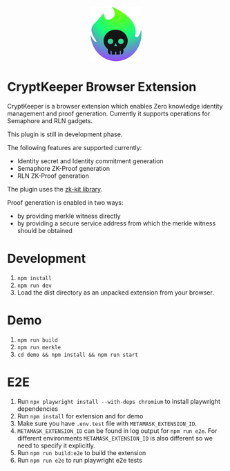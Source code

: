 <p align='center'>
    <img src='./src/static/icons/logo.png' alt='screenshot' />
</p>

# CryptKeeper Browser Extension

CryptKeeper is a browser extension which enables Zero knowledge identity management and proof generation.
Currently it supports operations for Semaphore and RLN gadgets.

This plugin is still in development phase.

The following features are supported currently:

- Identity secret and Identity commitment generation
- Semaphore ZK-Proof generation
- RLN ZK-Proof generation

The plugin uses the [zk-kit library](https://github.com/appliedzkp/zk-kit).

Proof generation is enabled in two ways:

- by providing merkle witness directly
- by providing a secure service address from which the merkle witness should be obtained

# Development

1. `npm install`
2. `npm run dev`
3. Load the dist directory as an unpacked extension from your browser.

# Demo

1. `npm run build`
2. `npm run merkle`
3. `cd demo && npm install && npm run start`

# E2E

1. Run `npx playwright install --with-deps chromium` to install playwright dependencies
2. Run `npm install` for extension and for demo
3. Make sure you have `.env.test` file with `METAMASK_EXTENSION_ID`.
4. `METAMASK_EXTENSION_ID` can be found in log output for `npm run e2e`. For different environments `METAMASK_EXTENSION_ID` is also different so we need to specify it explicitly.
5. Run `npm run build:e2e` to build the extension
6. Run `npm run e2e` to run playwright e2e tests
